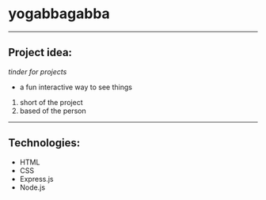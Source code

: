 # yogabbagabba
---
## Project idea:
*tinder for projects*
* a fun interactive way to see things
1. short of the project
2. based of the person
---
## Technologies:
* HTML
* CSS
* Express.js
* Node.js
